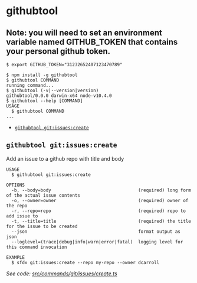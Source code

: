 githubtool
==========

## Note: you will need to set an environment variable named GITHUB_TOKEN that contains your personal github token.
```sh-session
$ export GITHUB_TOKEN="31232652407123470789"
```

<!-- toc -->
<!-- tocstop -->
<!-- install -->
<!-- usage -->
```sh-session
$ npm install -g githubtool
$ githubtool COMMAND
running command...
$ githubtool (-v|--version|version)
githubtool/0.0.0 darwin-x64 node-v10.4.0
$ githubtool --help [COMMAND]
USAGE
  $ githubtool COMMAND
...
```
<!-- usagestop -->
<!-- commands -->
* [`githubtool git:issues:create`](#githubtool-gitissuescreate)

## `githubtool git:issues:create`

Add an issue to a github repo with title and body

```
USAGE
  $ githubtool git:issues:create

OPTIONS
  -b, --body=body                                 (required) long form of the actual issue contents
  -o, --owner=owner                               (required) owner of the repo
  -r, --repo=repo                                 (required) repo to add issue to
  -t, --title=title                               (required) the title for the issue to be created
  --json                                          format output as json
  --loglevel=(trace|debug|info|warn|error|fatal)  logging level for this command invocation

EXAMPLE
  $ sfdx git:issues:create --repo my-repo --owner dcarroll
```

_See code: [src/commands/git/issues/create.ts](https://github.com/dcarroll/githubtool/blob/v0.0.0/src/commands/git/issues/create.ts)_
<!-- commandsstop -->
